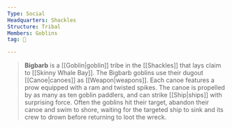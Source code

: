 ```yaml
---
Type: Social
Headquarters: Shackles
Structure: Tribal
Members: Goblins
tag: 👥

---
```


> **Bigbarb** is a [[Goblin|goblin]] tribe in the [[Shackles]] that lays claim to [[Skinny Whale Bay]]. The Bigbarb goblins use their dugout [[Canoe|canoes]] as [[Weapon|weapons]]. Each canoe features a prow equipped with a ram and twisted spikes. The canoe is propelled by as many as ten goblin paddlers, and can strike [[Ship|ships]] with surprising force. Often the goblins hit their target, abandon their canoe and swim to shore, waiting for the targeted ship to sink and its crew to drown before returning to loot the wreck.








